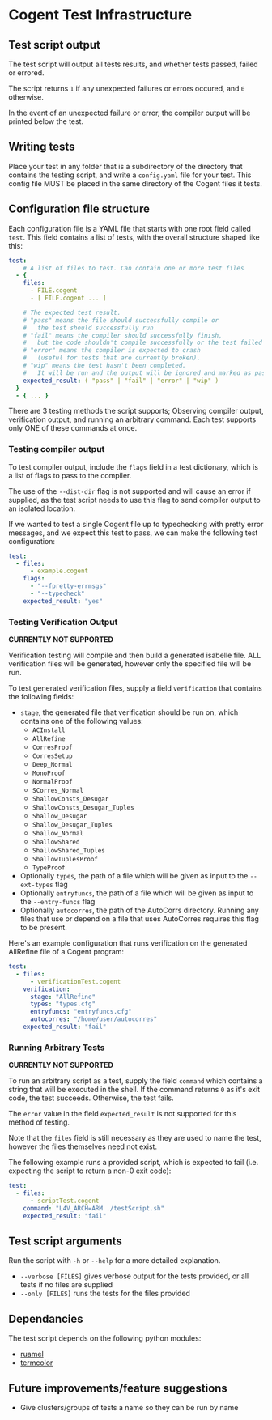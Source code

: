 # Cogent Test Infrastructure

## Test script output

The test script will output all tests results, and whether tests passed, failed or errored.

The script returns `1` if any unexpected failures or errors occured, and `0` otherwise.

In the event of an unexpected failure or error, the compiler output will be printed below the test.

## Writing tests

Place your test in any folder that is a subdirectory of the directory that contains the testing script, and write a `config.yaml` file for your test. This config file MUST be placed in the same directory of the Cogent files it tests.

## Configuration file structure

Each configuration file is a YAML file that starts with one root field called `test`. This field contains a list of tests, with the overall structure shaped like this:

```yaml
test:
    # A list of files to test. Can contain one or more test files
  - { 
    files: 
      - FILE.cogent
      - [ FILE.cogent ... ]

    # The expected test result. 
    # "pass" means the file should successfully compile or
    #   the test should successfully run
    # "fail" means the compiler should successfully finish, 
    #   but the code shouldn't compile successfully or the test failed
    # "error" means the compiler is expected to crash 
    #   (useful for tests that are currently broken).
    # "wip" means the test hasn't been completed.
    #   It will be run and the output will be ignored and marked as passing
    expected_result: ( "pass" | "fail" | "error" | "wip" )
  }
  - { ... }
```

There are 3 testing methods the script supports; Observing compiler output, verification output, and running an arbitrary command. Each test supports only ONE of these commands at once.

### Testing compiler output

To test compiler output, include the `flags` field in a test dictionary, which is a list of flags to pass to the compiler.

The use of the `--dist-dir` flag is not supported and will cause an error if supplied, as the test script needs to use this flag to send compiler output to an isolated location.

If we wanted to test a single Cogent file up to typechecking with pretty error messages, and we expect this test to pass, we can make the following test configuration:

```yaml
test:
  - files: 
      - example.cogent
    flags:
      - "--fpretty-errmsgs"
      - "--typecheck"
    expected_result: "yes"
```

### Testing Verification Output

**CURRENTLY NOT SUPPORTED**

Verification testing will compile and then build a generated isabelle file. ALL verification files will be generated, however only the specified file will be run.

To test generated verification files, supply a field `verification` that contains the following fields:
* `stage`, the generated file that verification should be run on, which contains one of the following values:
  * `ACInstall`
  * `AllRefine`
  * `CorresProof`
  * `CorresSetup`
  * `Deep_Normal`
  * `MonoProof`
  * `NormalProof`
  * `SCorres_Normal`
  * `ShallowConsts_Desugar`
  * `ShallowConsts_Desugar_Tuples`
  * `Shallow_Desugar`
  * `Shallow_Desugar_Tuples`
  * `Shallow_Normal`
  * `ShallowShared`
  * `ShallowShared_Tuples`
  * `ShallowTuplesProof`
  * `TypeProof`
* Optionally `types`, the path of a file which will be given as input to the `--ext-types` flag
* Optionally `entryfuncs`, the path of a file which will be given as input to the `--entry-funcs` flag
* Optionally `autocorres`, the path of the AutoCorrs directory. Running any files that use or depend on a file that uses AutoCorres requires this flag to be present.

Here's an example configuration that runs verification on the generated AllRefine file of a Cogent program:

```yaml
test:
  - files:
      - verificationTest.cogent
    verification: 
      stage: "AllRefine"
      types: "types.cfg"
      entryfuncs: "entryfuncs.cfg"
      autocorres: "/home/user/autocorres"
    expected_result: "fail"
```

### Running Arbitrary Tests

**CURRENTLY NOT SUPPORTED**

To run an arbitrary script as a test, supply the field `command` which contains a string
that will be executed in the shell. If the command returns `0` as it's exit code, the test
succeeds. Otherwise, the test fails.

The `error` value in the field `expected_result` is not supported for this method of testing.

Note that the `files` field is still necessary as they are used to name the test, however the files themselves need not exist.

The following example runs a provided script, which is expected to fail (i.e. expecting the script to return a non-0 exit code):

```yaml
test:
  - files:
      - scriptTest.cogent
    command: "L4V_ARCH=ARM ./testScript.sh"
    expected_result: "fail"
```

## Test script arguments

Run the script with `-h` or `--help` for a more detailed explanation.

* `--verbose [FILES]` gives verbose output for the tests provided, or all tests if no files are supplied
* `--only [FILES]` runs the tests for the files provided

## Dependancies

The test script depends on the following python modules:
* [ruamel](https://yaml.readthedocs.io/en/latest/)
* [termcolor](https://pypi.org/project/termcolor/)

## Future improvements/feature suggestions

* Give clusters/groups of tests a name so they can be run by name

